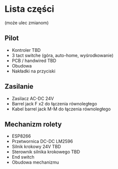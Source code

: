 # Lista części
(może ulec zmianom)

## Pilot
- Kontroler TBD
- 3 tact switche (góra, auto-home, wyśrodkowanie)
- PCB / handwired TBD
- Obudowa
- Nakładki na przyciski

## Zasilanie
- Zasilacz AC-DC 24V
- Barrel jack F x2 do łączenia równoległego
- Kabel barrel jack M-M do łączenia równoległego

## Mechanizm rolety
- ESP8266
- Przetwornica DC-DC LM2596
- Silnik krokowy 24V TBD
- Sterownik silnika krokowego TBD
- End switch
- Obudowa mechanizmu
